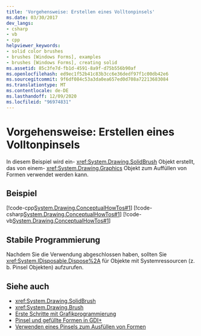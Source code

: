 ```yaml
---
title: 'Vorgehensweise: Erstellen eines Volltonpinsels'
ms.date: 03/30/2017
dev_langs:
- csharp
- vb
- cpp
helpviewer_keywords:
- solid color brushes
- brushes [Windows Forms], examples
- brushes [Windows Forms], creating solid
ms.assetid: 85c3fe7d-fb1d-4591-8a9f-d75b556b90af
ms.openlocfilehash: ed9ec1f52b41c83b3cc6e36dedf97f1c00db42e6
ms.sourcegitcommit: 9f6df084c53a3da0ea657ed0d708a72213683084
ms.translationtype: MT
ms.contentlocale: de-DE
ms.lasthandoff: 12/09/2020
ms.locfileid: "96974831"
---
```

# <a name="how-to-create-a-solid-brush"></a>Vorgehensweise: Erstellen eines Volltonpinsels
In diesem Beispiel wird ein- <xref:System.Drawing.SolidBrush> Objekt erstellt, das von einem- <xref:System.Drawing.Graphics> Objekt zum Auffüllen von Formen verwendet werden kann.  
  
## <a name="example"></a>Beispiel  
 [!code-cpp[System.Drawing.ConceptualHowTos#1](~/samples/snippets/cpp/VS_Snippets_Winforms/System.Drawing.ConceptualHowTos/cpp/form1.cpp#1)]
 [!code-csharp[System.Drawing.ConceptualHowTos#1](~/samples/snippets/csharp/VS_Snippets_Winforms/System.Drawing.ConceptualHowTos/CS/form1.cs#1)]
 [!code-vb[System.Drawing.ConceptualHowTos#1](~/samples/snippets/visualbasic/VS_Snippets_Winforms/System.Drawing.ConceptualHowTos/VB/form1.vb#1)]  
  
## <a name="robust-programming"></a>Stabile Programmierung  
 Nachdem Sie die Verwendung abgeschlossen haben, sollten Sie <xref:System.IDisposable.Dispose%2A> für Objekte mit Systemressourcen (z. b. Pinsel Objekten) aufzurufen.  
  
## <a name="see-also"></a>Siehe auch

- <xref:System.Drawing.SolidBrush>
- <xref:System.Drawing.Brush>
- [Erste Schritte mit Grafikprogrammierung](getting-started-with-graphics-programming.md)
- [Pinsel und gefüllte Formen in GDI+](brushes-and-filled-shapes-in-gdi.md)
- [Verwenden eines Pinsels zum Ausfüllen von Formen](using-a-brush-to-fill-shapes.md)
